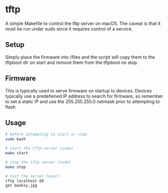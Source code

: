 # tftp

A simple Makefile to control the tftp server on macOS. The caveat is that it must be run under sudo since it requires control of a service.

## Setup

Simply place the firmware into /files and the script will copy them to the tftpboot dir on start and remove them from the tftpboot on stop.

## Firmware

This is typically used to serve firmware on startup to devices.  Devices typically use a predefeined IP address to search for firmware, so remember to set a static IP and use the 255.255.255.0 netmask prior to attempting to flash.

## Usage

```bash
# before attempting to start or stop
sudo bash

# start the tftp server (sudo)
make start

# stop the tftp server (sudo)
make stop

# test the server (user)
tftp localhost 69
get banksy.jpg
```
